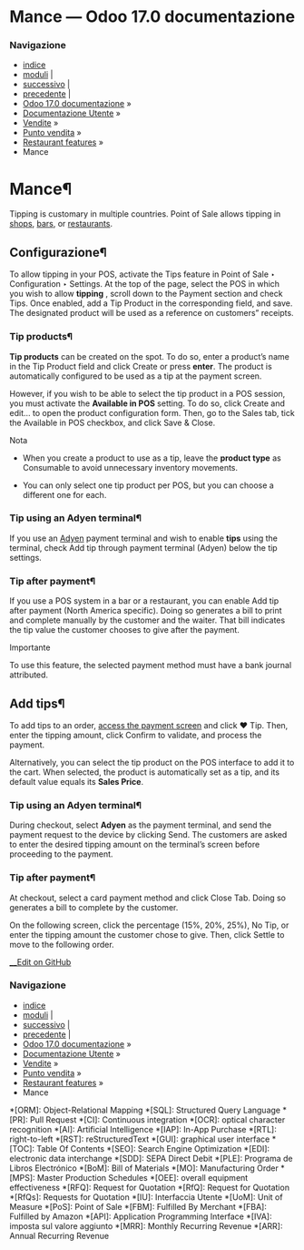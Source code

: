 # Mance — Odoo 17.0 documentazione

### Navigazione

  * [indice](../../../../genindex.html "Indice generale")
  * [moduli](../../../../py-modindex.html "Indice del modulo Python") |
  * [successivo](../pricing.html "Pricing features") |
  * [precedente](bill_printing.html "Fatture") |
  * [Odoo 17.0 documentazione](../../../../index-2.html) »
  * [Documentazione Utente](../../../../applications.html) »
  * [Vendite](../../../sales.html) »
  * [Punto vendita](../../point_of_sale.html) »
  * [Restaurant features](../restaurant.html) »
  * Mance



# Mance¶

Tipping is customary in multiple countries. Point of Sale allows tipping in [shops](../../point_of_sale.html#pos-sell), [bars](../restaurant.html), or [restaurants](../restaurant.html).

## Configurazione¶

To allow tipping in your POS, activate the Tips feature in Point of Sale ‣ Configuration ‣ Settings. At the top of the page, select the POS in which you wish to allow **tipping** , scroll down to the Payment section and check Tips. Once enabled, add a Tip Product in the corresponding field, and save. The designated product will be used as a reference on customers” receipts.

### Tip products¶

**Tip products** can be created on the spot. To do so, enter a product’s name in the Tip Product field and click Create or press **enter**. The product is automatically configured to be used as a tip at the payment screen.

However, if you wish to be able to select the tip product in a POS session, you must activate the **Available in POS** setting. To do so, click Create and edit… to open the product configuration form. Then, go to the Sales tab, tick the Available in POS checkbox, and click Save & Close.

Nota

  * When you create a product to use as a tip, leave the **product type** as Consumable to avoid unnecessary inventory movements.

  * You can only select one tip product per POS, but you can choose a different one for each.




### Tip using an Adyen terminal¶

If you use an [Adyen](../payment_methods/terminals/adyen.html) payment terminal and wish to enable **tips** using the terminal, check Add tip through payment terminal (Adyen) below the tip settings.

### Tip after payment¶

If you use a POS system in a bar or a restaurant, you can enable Add tip after payment (North America specific). Doing so generates a bill to print and complete manually by the customer and the waiter. That bill indicates the tip value the customer chooses to give after the payment.

Importante

To use this feature, the selected payment method must have a bank journal attributed.

## Add tips¶

To add tips to an order, [access the payment screen](../../point_of_sale.html#pos-sell) and click ♥ Tip. Then, enter the tipping amount, click Confirm to validate, and process the payment.

Alternatively, you can select the tip product on the POS interface to add it to the cart. When selected, the product is automatically set as a tip, and its default value equals its **Sales Price**.

### Tip using an Adyen terminal¶

During checkout, select **Adyen** as the payment terminal, and send the payment request to the device by clicking Send. The customers are asked to enter the desired tipping amount on the terminal’s screen before proceeding to the payment.

### Tip after payment¶

At checkout, select a card payment method and click Close Tab. Doing so generates a bill to complete by the customer.

On the following screen, click the percentage (15%, 20%, 25%), No Tip, or enter the tipping amount the customer chose to give. Then, click Settle to move to the following order.

[ __Edit on GitHub](https://github.com/odoo/documentation/edit/17.0/content/applications/sales/point_of_sale/restaurant/tips.rst)

### Navigazione

  * [indice](../../../../genindex.html "Indice generale")
  * [moduli](../../../../py-modindex.html "Indice del modulo Python") |
  * [successivo](../pricing.html "Pricing features") |
  * [precedente](bill_printing.html "Fatture") |
  * [Odoo 17.0 documentazione](../../../../index-2.html) »
  * [Documentazione Utente](../../../../applications.html) »
  * [Vendite](../../../sales.html) »
  * [Punto vendita](../../point_of_sale.html) »
  * [Restaurant features](../restaurant.html) »
  * Mance


  *[ORM]: Object-Relational Mapping
  *[SQL]: Structured Query Language
  *[PR]: Pull Request
  *[CI]: Continuous integration
  *[OCR]: optical character recognition
  *[AI]: Artificial Intelligence
  *[IAP]: In-App Purchase
  *[RTL]: right-to-left
  *[RST]: reStructuredText
  *[GUI]: graphical user interface
  *[TOC]: Table Of Contents
  *[SEO]: Search Engine Optimization
  *[EDI]: electronic data interchange
  *[SDD]: SEPA Direct Debit
  *[PLE]: Programa de Libros Electrónico
  *[BoM]: Bill of Materials
  *[MO]: Manufacturing Order
  *[MPS]: Master Production Schedules
  *[OEE]: overall equipment effectiveness
  *[RFQ]: Request for Quotation
  *[RfQ]: Request for Quotation
  *[RfQs]: Requests for Quotation
  *[IU]: Interfaccia Utente
  *[UoM]: Unit of Measure
  *[PoS]: Point of Sale
  *[FBM]: Fulfilled By Merchant
  *[FBA]: Fulfilled by Amazon
  *[API]: Application Programming Interface
  *[IVA]: imposta sul valore aggiunto
  *[MRR]: Monthly Recurring Revenue
  *[ARR]: Annual Recurring Revenue